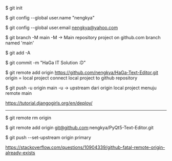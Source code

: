 $ git init

$ git config --global user.name "nengkya"

$ git config --global user.email nengkya@yahoo.com

$ git branch -M main
  -M -> Main
  repository project on github.com branch named 'main'

$ git add -A

$ git commit -m "HaGa IT Solution :D"

$ git remote add origin https://github.com/nengkya/HaGa-Text-Editor.git
  origin = local project
  connect local project to github repository

$ git push -u origin main
  -u -> upstream dari origin local project menuju remote main

https://tutorial.djangogirls.org/en/deploy/

-----------------------------------------------------------------------



$ git remote rm origin

$ git remote add origin git@github.com:nengkya/PyQt5-Text-Editor.git

$ git push --set-upstream origin primary


https://stackoverflow.com/questions/10904339/github-fatal-remote-origin-already-exists
